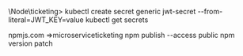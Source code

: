 \Node\ticketing> kubectl create secret generic jwt-secret --from-literal=JWT_KEY=value
kubectl get secrets

npmjs.com =>microserviceticketing
npm publish --access public
npm version patch
